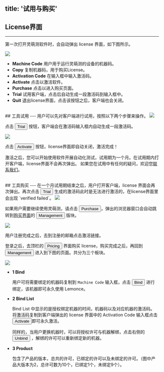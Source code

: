 title: '试用与购买'
---
## License界面
---
第一次打开灵萌测软件时，会自动弹出 license 界面，如下图所示。

<img class="license-images" src="/images/setup/interface-license-01.png">

- **Machine Code** 用户用于运行灵萌测的设备的机器码。
- **Copy** 复制机器码，用于购买License。
- **Activation Code** 在输入框中输入激活码。
- **Activate**  点击以激活软件。
- **Purchase** 点击以进入购买页面。
- **Trial** 试用客户端，点击后自动生成一段激活码到输入框中。
- **Quit** 退出license界面，点击该按钮之后，客户端也会关闭。

<br/>
## 工具试用
---
用户可以先对客户端进行试用，按照以下两个步骤来操作。

<img class="license-images"  src="/images/setup/interface-license-02.png">

点击 <button>Trial</button> 按钮，客户端会在激活码输入框内自动生成一段激活码。

<img class="license-images"  src="/images/setup/interface-license-03.png">

点击 <button class="btn-teal">Activate</button> 按钮，license界面即自动关闭，激活完成！

激活之后，您可以开始使用软件开展自动化测试，试用期为一个月。在试用期内打开客户端，license界面不会再次弹出。
如果您在试用中有任何的疑问，欢迎您[联系我们](/contact.html)。

<br/>
## 工具购买
---
在一个月试用期结束之后，用户打开客户端，license 界面会再次弹出。再次点击 <button>Trial</button> 生成的激活码此时是无法进行激活的，在license界面里会出现 `verified failed`。

<img class="license-images" src="/images/setup/interface-license-04.png">

如果用户需要继续使用灵萌测，请点击 <button class="btn-teal">Purchase</button>，弹出的浏览器窗口会自动跳转到[购买界面](https://license.lemonce.com/)的 <button class="btn-black" >Management</button> 版块。

<img src="/images/setup/interface-license-05.png">

用户注册完成之后，去到注册的邮箱点击激活链接。

登录之后，去顶栏的 <button class="btn-black" >Pricing</button> 界面购买 license，购买完成之后，再回到 <button class="btn-black" >Management</button> 进入到下图的页面。共分为三个板块。

<img class="license-images" src="/images/setup/interface-license-06.png">

- **1 Bind**

    用户可将需要绑定的机器码复制到 `Machine Code` 输入框，点击 <button class="btn-teal">Bind</button> 进行绑定，该机器即可永久使用 Lemonce。

- **2 Bind List**

    Bind List 中显示的是授权绑定机器的时间，机器码以及对应机器的激活码。将激活码复制到客户端弹出的 license 界面中的 Activation Code 输入框点击 <button class="btn-teal">Activate</button>即可永久激活。

    同样的，当用户更换机器时，可以将授权许可与机器解绑，点击右侧的 <button class="btn-teal">Unbind</button> ，解绑的许可可以重新绑定新的机器。

- **3 Product**

    包含了产品的版本，总共的许可，已绑定的许可以及未绑定的许可。（图中产品大版本为2，总许可数为10个，已绑定1个，未绑定9个）。